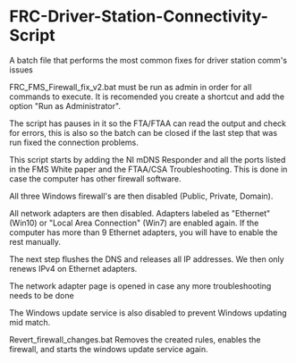 # FRC-Driver-Station-Connectivity-Script

A batch file that performs the most common fixes for driver station comm's issues

FRC_FMS_Firewall_fix_v2.bat must be run as admin in order for all commands to execute. It is recomended you create a shortcut and add the option "Run as Administrator".

The script has pauses in it so the FTA/FTAA can read the output and check for errors, this is also so the batch can be closed if the last step that was run fixed the connection problems.

This script starts by adding the NI mDNS Responder and all the ports listed in the FMS White paper and the FTAA/CSA Troubleshooting. This is done in case the computer has other firewall software.

All three Windows firewall's are then disabled (Public, Private, Domain).

All network adapters are then disabled. Adapters labeled as "Ethernet" (Win10) or "Local Area Connection" (Win7) are enabled again. If the computer has more than 9 Ethernet adapters, you will have to enable the rest manually.

The next step flushes the DNS and releases all IP addresses. We then only renews IPv4 on Ethernet adapters.

The network adapter page is opened in case any more troubleshooting needs to be done


The Windows update service is also disabled to prevent Windows updating mid match.







Revert_firewall_changes.bat Removes the created rules, enables the firewall, and starts the windows update service again.

